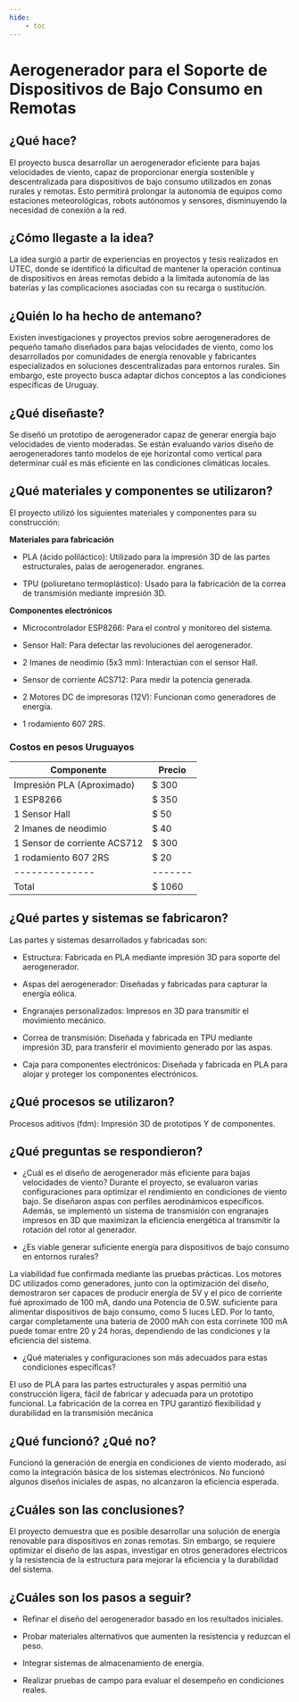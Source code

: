 ```yaml
---
hide:
    - toc
---
```


# Aerogenerador para el Soporte de Dispositivos de Bajo Consumo en Remotas

## ¿Qué hace?

El proyecto busca desarrollar un aerogenerador eficiente para bajas velocidades de viento, capaz de proporcionar energía sostenible y descentralizada para dispositivos de bajo consumo utilizados en zonas rurales y remotas. Esto permitirá prolongar la autonomía de equipos como estaciones meteorológicas, robots autónomos y sensores, disminuyendo la necesidad de conexión a la red.

## ¿Cómo llegaste a la idea?

La idea surgió a partir de experiencias en proyectos y tesis realizados en UTEC, donde se identificó la dificultad de mantener la operación continua de dispositivos en áreas remotas debido a la limitada autonomía de las baterías y las complicaciones asociadas con su recarga o sustitución.

## ¿Quién lo ha hecho de antemano? 

Existen investigaciones y proyectos previos sobre aerogeneradores de pequeño tamaño diseñados para bajas velocidades de viento, como los desarrollados por comunidades de energía renovable y fabricantes especializados en soluciones descentralizadas para entornos rurales. Sin embargo, este proyecto busca adaptar dichos conceptos a las condiciones específicas de Uruguay.

## ¿Qué diseñaste?
Se diseñó un prototipo de aerogenerador capaz de generar energía bajo velocidades de viento moderadas. Se están evaluando varios diseño de aerogeneradores tanto modelos de eje horizontal como vertical para determinar cuál es más eficiente en las condiciones climáticas locales.

## ¿Qué materiales y componentes se utilizaron?

El proyecto utilizó los siguientes materiales y componentes para su construcción:

__Materiales para fabricación__

- PLA (ácido poliláctico): Utilizado para la impresión 3D de las partes estructurales, palas de aerogenerador. engranes.

- TPU (poliuretano termoplástico): Usado para la fabricación de la correa de transmisión mediante impresión 3D.

__Componentes electrónicos__

- Microcontrolador ESP8266: Para el control y monitoreo del sistema.

- Sensor Hall: Para detectar las revoluciones del aerogenerador.

- 2 Imanes de neodimio (5x3 mm): Interactúan con el sensor Hall.

- Sensor de corriente ACS712: Para medir la potencia generada.

- 2 Motores DC de impresoras (12V): Funcionan como generadores de energía.

- 1 rodamiento 607 2RS.

### Costos en pesos Uruguayos

| Componente       | Precio  |
|--------------|-------|
| Impresión PLA (Aproximado)         | $ 300   |
| 1 ESP8266        | $ 350  |
| 1 Sensor Hall        | $ 50 |
| 2 Imanes de neodimio        | $ 40 |
| 1 Sensor de corriente ACS712        | $ 300 |
| 1 rodamiento 607 2RS        | $ 20 |
|--------------|-------|
| Total      | $ 1060  |

## ¿Qué partes y sistemas se fabricaron?

Las partes y sistemas desarrollados y fabricadas son:

- Estructura: Fabricada en PLA mediante impresión 3D para soporte del aerogenerador.

- Aspas del aerogenerador: Diseñadas y fabricadas para capturar la energía eólica.

- Engranajes personalizados: Impresos en 3D para transmitir el movimiento mecánico.

- Correa de transmisión: Diseñada y fabricada en TPU mediante impresión 3D, para transferir el movimiento generado por las aspas.

- Caja para componentes electrónicos: Diseñada y fabricada en PLA para alojar y proteger los componentes electrónicos.

## ¿Qué procesos se utilizaron?

Procesos aditivos (fdm): Impresión 3D de prototipos Y de componentes.

## ¿Qué preguntas se respondieron?

- ¿Cuál es el diseño de aerogenerador más eficiente para bajas velocidades de viento?
Durante el proyecto, se evaluaron varias configuraciones para optimizar el rendimiento en condiciones de viento bajo. Se diseñaron aspas con perfiles aerodinámicos específicos. Además, se implementó un sistema de transmisión con engranajes impresos en 3D que maximizan la eficiencia energética al transmitir la rotación del rotor al generador. 


- ¿Es viable generar suficiente energía para dispositivos de bajo consumo en entornos rurales?

La viabilidad fue confirmada mediante las pruebas prácticas. Los motores DC utilizados como generadores, junto con la optimización del diseño, demostraron ser capaces de producir energía de 5V y el pico de corriente fué aproximado de 100 mA, dando una Potencia de 0.5W. suficiente para alimentar dispositivos de bajo consumo, como 5 luces LED. Por lo tanto, cargar completamente una bateria de 2000 mAh con esta corrinete 100 mA puede tomar entre 20 y 24 horas, dependiendo de las condiciones y la eficiencia del sistema. 

- ¿Qué materiales y configuraciones son más adecuados para estas condiciones específicas?

El uso de PLA para las partes estructurales y aspas permitió una construcción ligera, fácil de fabricar y adecuada para un prototipo funcional. La fabricación de la correa en TPU garantizó flexibilidad y durabilidad en la transmisión mecánica

## ¿Qué funcionó? ¿Qué no?

Funcionó la generación de energía en condiciones de viento moderado, así como la integración básica de los sistemas electrónicos.
No funcionó algunos diseños iniciales de aspas, no alcanzaron la eficiencia esperada.

## ¿Cuáles son las conclusiones?

El proyecto demuestra que es posible desarrollar una solución de energía renovable para dispositivos en zonas remotas. Sin embargo, se requiere optimizar el diseño de las aspas, investigar en otros generadores electricos y la resistencia de la estructura para mejorar la eficiencia y la durabilidad del sistema.

## ¿Cuáles son los pasos a seguir?

- Refinar el diseño del aerogenerador basado en los resultados iniciales.

- Probar materiales alternativos que aumenten la resistencia y reduzcan el peso.

- Integrar sistemas de almacenamiento de energía.

- Realizar pruebas de campo para evaluar el desempeño en condiciones reales.